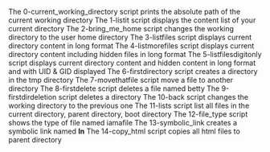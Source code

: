 The 0-current_working_directory script prints the absolute path of the current working directory
The 1-listit script displays the content list of your current directory
The 2-bring_me_home script changes the working directory to the user home directory
The 3-listfiles script displays current directory content in long format
The 4-listmorefiles script displays current directory content including hidden files in long format
The 5-listfilesdigitonly script displays current directory content and hidden content in long format and with UID & GID displayed
The 6-firstdirectory script creates a directory in the tmp directory
The 7-movethatfile script move a file to another directory
The 8-firstdelete script deletes a file named betty
The 9-firstdirdeletion script deletes a directory
The 10-back script changes the working directory to the previous one
The 11-lists script list all files in the current directory, parent directory, boot directory
The 12-file_type script shows the type of file named iamafile
The 13-symbolic_link creates a symbolic link named __ln__
The 14-copy_html script copies all html files to parent directory
